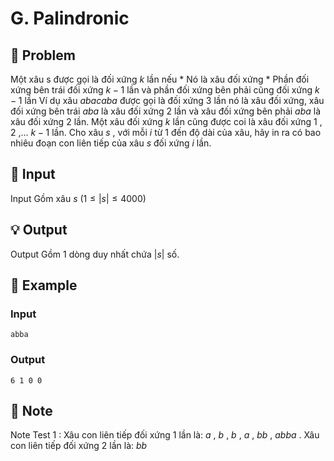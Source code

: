 # G. Palindronic

## 📖 Problem

Một xâu s được gọi là đối xứng
$k$
lần nếu
*
Nó là xâu đối xứng
*
Phần đối xứng bên trái đối xứng
$k- 1$
lần và phần đối xứng bên phải cũng đối xứng
$k- 1$
lần
Ví dụ xâu
$abacaba$
được gọi là đối xứng
$3$
lần nó là xâu đối xứng, xâu đối xứng bên trái
$aba$
là xâu đối xứng
$2$
lần và xâu đối xứng bên phải
$aba$
là xâu đối xứng
$2$
lần.
Một xâu đối xứng
$k$
lần cũng được coi là xâu đối xứng
$1$
,
$2$
,...
$k- 1$
lần.
Cho xâu
$s$
, với mỗi
$i$
từ
$1$
đến độ dài của xâu, hãy in ra có bao nhiêu đoạn con liên tiếp của xâu
$s$
đối xứng
$i$
lần.


## 🧩 Input

Input
Gồm xâu
$s$
$(1 ≤ |s| ≤ 4000)$


## 💡 Output

Output
Gồm
$1$
dòng duy nhất chứa
$|s|$
số.


## 🧠 Example

### Input

```text
abba
```

### Output

```text
6 1 0 0
```



## 📝 Note

Note
Test
$1$
:
Xâu con liên tiếp đối xứng
$1$
lần là:
$a$
,
$b$
,
$b$
,
$a$
,
$bb$
,
$abba$
.
Xâu con liên tiếp đối xứng
$2$
lần là:
$bb$

